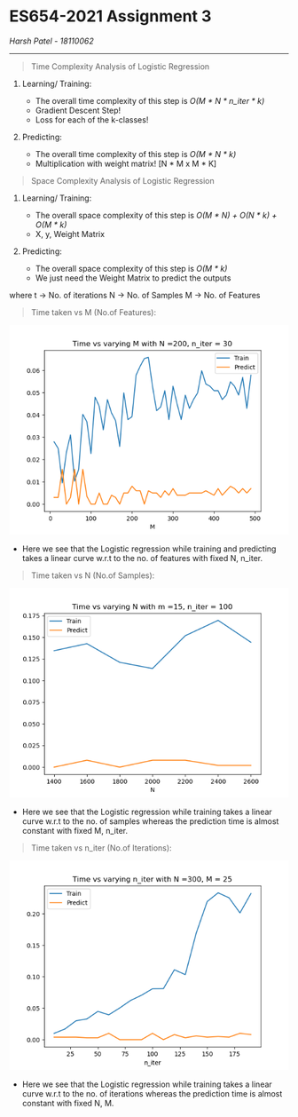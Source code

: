 # ES654-2021 Assignment 3

*Harsh Patel* - *18110062*

------

> Time Complexity Analysis of Logistic Regression 
1) Learning/ Training:
    + The overall time complexity of this step is *O(M * N * n_iter * k)*
    + Gradient Descent Step!
    + Loss for each of the k-classes!

2) Predicting:
    + The overall time complexity of this step is *O(M * N * k)*
    + Multiplication with weight matrix! [N * M x M * K]

> Space Complexity Analysis of Logistic Regression
1) Learning/ Training:
    + The overall space complexity of this step is *O(M * N) + O(N * k) + O(M * k)*
    + X, y, Weight Matrix

2) Predicting:
    + The overall space complexity of this step is *O(M * k)*
    + We just need the Weight Matrix to predict the outputs

where t -> No. of iterations
N -> No. of Samples
M -> No. of Features

> Time taken vs M (No.of Features):
<p align = center>
<img src = ".\q4_plots\Varying_M.png" >
</p>

- Here we see that the Logistic regression while training and predicting takes a linear curve w.r.t to the no. of features with fixed N, n_iter.

> Time taken vs N (No.of Samples):
<p align = center>
<img src = ".\q4_plots\Varying_N.png" >
</p>

- Here we see that the Logistic regression while training takes a linear curve w.r.t to the no. of samples whereas the prediction time is almost constant with fixed M, n_iter.

> Time taken vs n_iter (No.of Iterations):
<p align = center>
<img src = ".\q4_plots\Varying_n_iter.png" >
</p>

- Here we see that the Logistic regression while training takes a linear curve w.r.t to the no. of iterations whereas the prediction time is almost constant with fixed N, M.


